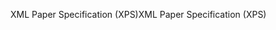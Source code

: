 <span data-ttu-id="34b7c-101">XML Paper Specification (XPS)</span><span class="sxs-lookup"><span data-stu-id="34b7c-101">XML Paper Specification (XPS)</span></span>